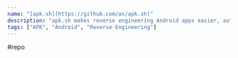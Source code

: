 ```yaml
---
name: "[apk.sh](https://github.com/ax/apk.sh)"
description: "apk.sh makes reverse engineering Android apps easier, automating some repetitive tasks like pulling, decoding, rebuilding and patching an APK."
tags: ["APK", "Android", "Reverse-Engineering"]
---
```

#repo